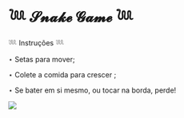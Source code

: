 # 𓆙 𝓢𝓷𝓪𝓴𝓮 𝓖𝓪𝓶𝓮 𓆙

𓆚 Instruções 𓆚

⋆ Setas para mover;

⋆ Colete a comida para crescer ;

⋆ Se bater em si mesmo, ou tocar na borda, perde!

![](https://cdn-icons-png.flaticon.com/512/5375/5375715.png)
